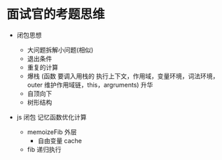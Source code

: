 # 面试官的考题思维

- 闭包思想
  - 大问题拆解小问题(相似)
  - 退出条件
  - 重复的计算
  - 爆栈 (函数 要调入用栈的 执行上下文，作用域，变量环境，词法环境，outer 维护作用域链，this，argruments)
  升华
  - 自顶向下
  - 树形结构

- js 闭包 记忆函数优化计算
  - memoizeFib 外层
    - 自由变量 cache
  - fib 递归执行